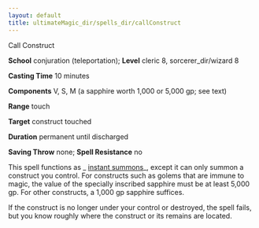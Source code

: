 ```yaml
---
layout: default
title: ultimateMagic_dir/spells_dir/callConstruct
---
```

Call Construct

**School** conjuration (teleportation); **Level** cleric 8, sorcerer_dir/wizard 8

**Casting Time** 10 minutes

**Components** V, S, M (a sapphire worth 1,000 or 5,000 gp; see text)

**Range** touch

**Target** construct touched

**Duration** permanent until discharged

**Saving Throw** none; **Spell Resistance** no

This spell functions as _ [instant summons](spells_dir/instantSummons#_instant-summons)_, except it can only summon a construct you control. For constructs such as golems that are immune to magic, the value of the specially inscribed sapphire must be at least 5,000 gp. For other constructs, a 1,000 gp sapphire suffices.

If the construct is no longer under your control or destroyed, the spell fails, but you know roughly where the construct or its remains are located.

